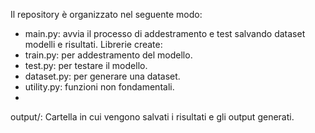 Il repository è organizzato nel seguente modo:

- main.py: avvia il processo di addestramento e test salvando dataset modelli e risultati.
Librerie create:
- train.py: per addestramento del modello.
- test.py: per testare il modello.
- dataset.py: per generare una dataset.
- utility.py: funzioni non fondamentali.
- 
output/: Cartella in cui vengono salvati i risultati e gli output generati.
